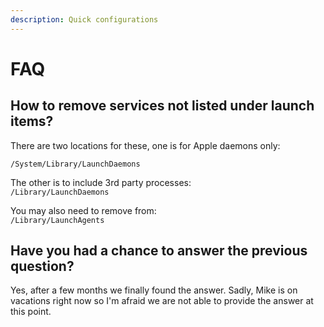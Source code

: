 ```yaml
---
description: Quick configurations
---
```


# FAQ

## How to remove services not listed under launch items?

There are two locations for these, one is for Apple daemons only: 

`/System/Library/LaunchDaemons`

The other is to include 3rd party processes:  
`/Library/LaunchDaemons`

You may also need to remove from:  
`/Library/LaunchAgents`

## Have you had a chance to answer the previous question?

Yes, after a few months we finally found the answer. Sadly, Mike is on vacations right now so I'm afraid we are not able to provide the answer at this point.



